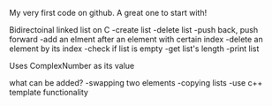 My very first code on github. A great one to start with!

Bidirectoinal linked list on C
-create list
-delete list
-push back, push forward
-add an elment after an element with certain index
-delete an element by its index
-check if list is empty
-get list's length
-print list

Uses ComplexNumber as its value

what can be added?
-swapping two elements
-copying lists
-use c++ template functionality
